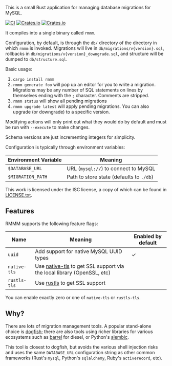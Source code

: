This is a small Rust application for managing database migrations for MySQL.

[![CI](https://github.com/EasyPost/rmmm/workflows/CI/badge.svg?branch=master)](https://github.com/EasyPost/rmmm/actions/workflows/ci.yml)
[![Crates.io](https://img.shields.io/crates/v/rmmm)](https://crates.io/crates/rmmm)
[![Crates.io](https://img.shields.io/crates/l/rmmm)](LICENSE.txt)

It compiles into a single binary called `rmmm`.

Configuration, by default, is through the `db/` directory of the directory in which `rmmm` is invoked. Migrations will
live in `db/migrations/v{version}.sql`, rollbacks in `db/migrations/v{version}_downgrade.sql`,
and structure will be dumped to `db/structure.sql`.

Basic usage:

 1. `cargo install rmmm`
 1. `rmmm generate foo` will pop up an editor for you to write a migration. Migrations may be any number of SQL statements on lines by themselves ending with the `;` character. Comments are stripped.
 1. `rmmm status` will show all pending migrations
 1. `rmmm upgrade latest` will apply pending migrations. You can also upgrade (or downgrade) to a specific version.

Modifying actions will only print out what they would do by default and must be run with `--execute` to make changes.

Schema versions are just incrementing integers for simplicity.

Configuration is typically through environment variables:

| Environment Variable | Meaning |
|----------------------|---------|
| `$DATABASE_URL` | URL (`mysql://`) to connect to MySQL |
| `$MIGRATION_PATH` | Path to store state (defaults to `./db`) |

This work is licensed under the ISC license, a copy of which can be found in [LICENSE.txt](LICENSE.txt).

Features
--------
RMMM supports the following feature flags:

| Name | Meaning | Enabled by default |
|------|---------|--------------------|
| `uuid` | Add support for native MySQL UUID types | ✓ |
| `native-tls` | Use [native-tls](https://crates.io/crates/native-tls) to get SSL support via the local library (OpenSSL, etc) | |
| `rustls-tls` | Use [rustls](https://crates.io/crates/rustls) to get SSL support | |

You can enable exactly zero or one of `native-tls` or `rustls-tls`.

Why?
----
There are lots of migration management tools. A popular stand-alone choice is
[dogfish](https://github.com/dwb/dogfish); there are also tools using richer libraries for various
ecosystems such as [barrel](https://git.irde.st/spacekookie/barrel) for diesel, or Python's
[alembic](https://alembic.sqlalchemy.org/en/latest/).

This tool is closest to dogfish, but avoids the various shell injection risks and uses the same `DATABASE_URL`
configuration string as other common frameworks (Rust's `mysql`, Python's `sqlalchemy`, Ruby's `activerecord`, etc).
